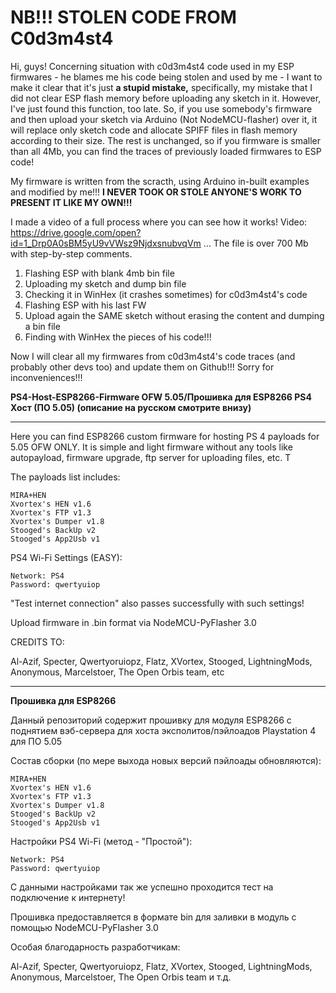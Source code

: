 # NB!!! STOLEN CODE FROM C0d3m4st4
Hi, guys! Concerning situation with c0d3m4st4 code used in my ESP firmwares - he blames me his code being stolen and used by me - I want to make it clear that it's just **a stupid mistake,** specifically, my mistake that I did not clear ESP flash memory before uploading any sketch in it. However, I've just found this function, too late. So, if you use somebody's firmware and then upload your sketch via Arduino (Not NodeMCU-flasher) over it, it will replace only sketch code and allocate SPIFF files in flash memory according to their size. The rest is unchanged, so if you firmware is smaller than all 4Mb, you can find the traces of previously loaded firmwares to ESP code! 

My firmware is written from the scracth, using Arduino in-built examples and modified by me!!! **I NEVER TOOK OR STOLE ANYONE'S WORK TO PRESENT IT LIKE MY OWN!!!**

I made a video of a full process where you can see how it works! Video: https://drive.google.com/open?id=1_Drp0A0sBM5yU9vVWsz9NjdxsnubvqVm … The file is over 700 Mb with step-by-step comments.

1. Flashing ESP with blank 4mb bin file 
2. Uploading my sketch and dump bin file 
3. Checking it in WinHex (it crashes sometimes) for c0d3m4st4's code 
4. Flashing ESP with his last FW 
5. Upload again the SAME sketch without erasing the content and dumping a bin file 
6. Finding with WinHex the pieces of his code!!!

Now I will clear all my firmwares from c0d3m4st4's code traces (and probably other devs too) and update them on Github!!! Sorry for inconveniences!!!


**PS4-Host-ESP8266-Firmware OFW 5.05/Прошивка для ESP8266 PS4 Хост (ПО 5.05) (описание на русском смотрите внизу)**
***
Here you can find ESP8266 custom firmware for hosting PS 4 payloads for 5.05 OFW ONLY. It is simple and light firmware without any tools like autopayload, firmware upgrade, ftp server for uploading files, etc. T

The payloads list includes:

    MIRA+HEN
    Xvortex's HEN v1.6
    Xvortex's FTP v1.3
    Xvortex's Dumper v1.8
    Stooged's BackUp v2
    Stooged's App2Usb v1
    
PS4 Wi-Fi Settings (EASY):

    Network: PS4
    Password: qwertyuiop

"Test internet connection" also passes successfully with such settings!

Upload firmware in .bin format via NodeMCU-PyFlasher 3.0

CREDITS TO:

Al-Azif, Specter, Qwertyoruiopz, Flatz, XVortex, Stooged, LightningMods, Anonymous, Marcelstoer, The Open Orbis team, etc

---


**Прошивка для ESP8266**

Данный репозиторий содержит прошивку для модуля ESP8266 с поднятием вэб-сервера для хоста эксполитов/пэйлоадов Playstation 4 для ПО 5.05


Состав сборки (по мере выхода новых версий пэйлоады обновляются):

    MIRA+HEN
    Xvortex's HEN v1.6
    Xvortex's FTP v1.3
    Xvortex's Dumper v1.8
    Stooged's BackUp v2
    Stooged's App2Usb v1
    
Настройки PS4 Wi-Fi (метод - "Простой"):

    Network: PS4
    Password: qwertyuiop  

С данными настройками так же успешно проходится тест на подключение к интернету!

Прошивка предоставляется в формате bin для заливки в модуль с помощью NodeMCU-PyFlasher 3.0

Особая благодарность разработчикам:

Al-Azif, Specter, Qwertyoruiopz, Flatz, XVortex, Stooged, LightningMods, Anonymous, Marcelstoer, The Open Orbis team и т.д.
